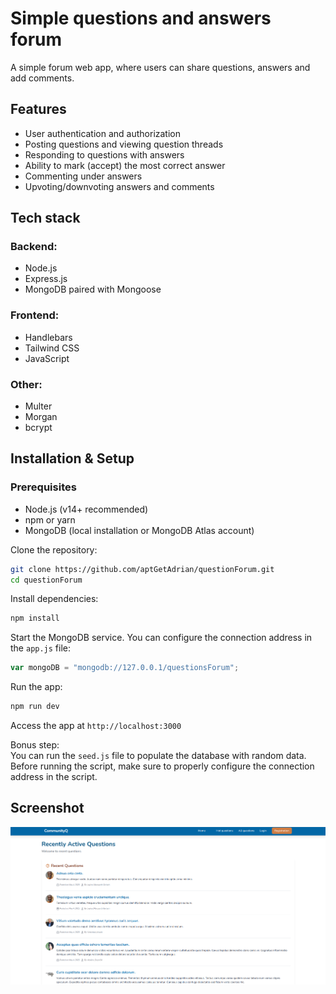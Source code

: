 # Simple questions and answers forum

A simple forum web app, where users can share questions, answers and add comments.

## Features

- User authentication and authorization
- Posting questions and viewing question threads 
- Responding to questions with answers
- Ability to mark (accept) the most correct answer
- Commenting under answers
- Upvoting/downvoting answers and comments

## Tech stack

### Backend:
- Node.js 
- Express.js
- MongoDB paired with Mongoose
  
### Frontend:
- Handlebars
- Tailwind CSS 
- JavaScript

### Other:
- Multer
- Morgan 
- bcrypt


## Installation & Setup

### Prerequisites

- Node.js (v14+ recommended)
- npm or yarn
- MongoDB (local installation or MongoDB Atlas account)


Clone the repository:
```bash
git clone https://github.com/aptGetAdrian/questionForum.git
cd questionForum
```

Install dependencies:
```bash
npm install
```

Start the MongoDB service. You can configure the connection address in the `app.js` file:
```javascript
var mongoDB = "mongodb://127.0.0.1/questionsForum";
```

Run the app:
```bash
npm run dev
```

Access the app at `http://localhost:3000`

Bonus step: <br>
You can run the `seed.js` file to populate the database with random data. Before running the script, make sure 
to properly configure the connection address in the script.

## Screenshot

![alt text](image.png)